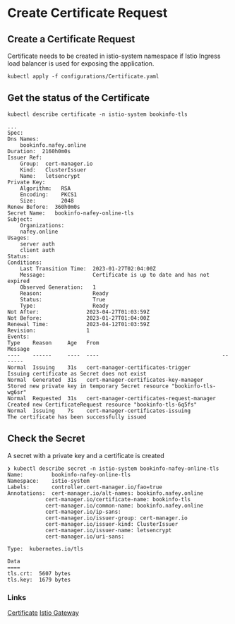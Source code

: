 # Create Certificate Request

## Create a Certificate Request
Certificate needs to be created in istio-system namespace if Istio Ingress load balancer is used for exposing the application.

    kubectl apply -f configurations/Certificate.yaml

## Get the status of the Certificate
    kubectl describe certificate -n istio-system bookinfo-tls

    ...
    Spec:
    Dns Names:
        bookinfo.nafey.online
    Duration:  2160h0m0s
    Issuer Ref:
        Group:  cert-manager.io
        Kind:   ClusterIssuer
        Name:   letsencrypt
    Private Key:
        Algorithm:   RSA
        Encoding:    PKCS1
        Size:        2048
    Renew Before:  360h0m0s
    Secret Name:   bookinfo-nafey-online-tls
    Subject:
        Organizations:
        nafey.online
    Usages:
        server auth
        client auth
    Status:
    Conditions:
        Last Transition Time:  2023-01-27T02:04:00Z
        Message:               Certificate is up to date and has not expired
        Observed Generation:   1
        Reason:                Ready
        Status:                True
        Type:                  Ready
    Not After:               2023-04-27T01:03:59Z
    Not Before:              2023-01-27T01:04:00Z
    Renewal Time:            2023-04-12T01:03:59Z
    Revision:                1
    Events:
    Type    Reason     Age   From                                       Message
    ----    ------     ----  ----                                       -------
    Normal  Issuing    31s   cert-manager-certificates-trigger          Issuing certificate as Secret does not exist
    Normal  Generated  31s   cert-manager-certificates-key-manager      Stored new private key in temporary Secret resource "bookinfo-tls-wg6sr"
    Normal  Requested  31s   cert-manager-certificates-request-manager  Created new CertificateRequest resource "bookinfo-tls-6q5fs"
    Normal  Issuing    7s    cert-manager-certificates-issuing          The certificate has been successfully issued

## Check the Secret

A secret with a private key and a certificate is created

    ❯ kubectl describe secret -n istio-system bookinfo-nafey-online-tls
    Name:         bookinfo-nafey-online-tls
    Namespace:    istio-system
    Labels:       controller.cert-manager.io/fao=true
    Annotations:  cert-manager.io/alt-names: bookinfo.nafey.online
                cert-manager.io/certificate-name: bookinfo-tls
                cert-manager.io/common-name: bookinfo.nafey.online
                cert-manager.io/ip-sans: 
                cert-manager.io/issuer-group: cert-manager.io
                cert-manager.io/issuer-kind: ClusterIssuer
                cert-manager.io/issuer-name: letsencrypt
                cert-manager.io/uri-sans: 

    Type:  kubernetes.io/tls

    Data
    ====
    tls.crt:  5607 bytes
    tls.key:  1679 bytes

### Links
[Certificate](https://cert-manager.io/docs/usage/certificate/#creating-certificate-resources)
[Istio Gateway](https://istio.io/latest/docs/ops/integrations/certmanager/)